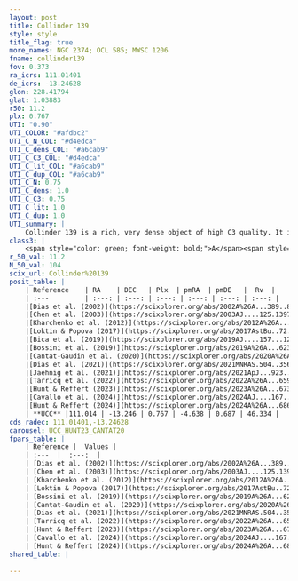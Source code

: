 ```yaml
---
layout: post
title: Collinder 139
style: style
title_flag: true
more_names: NGC 2374; OCL 585; MWSC 1206
fname: collinder139
fov: 0.373
ra_icrs: 111.01401
de_icrs: -13.24628
glon: 228.41794
glat: 1.03883
r50: 11.2
plx: 0.767
UTI: "0.90"
UTI_COLOR: "#afdbc2"
UTI_C_N_COL: "#d4edca"
UTI_C_dens_COL: "#a6cab9"
UTI_C_C3_COL: "#d4edca"
UTI_C_lit_COL: "#a6cab9"
UTI_C_dup_COL: "#a6cab9"
UTI_C_N: 0.75
UTI_C_dens: 1.0
UTI_C_C3: 0.75
UTI_C_lit: 1.0
UTI_C_dup: 1.0
UTI_summary: |
    Collinder 139 is a rich, very dense object of high C3 quality. It is very well-studied in the literature.
class3: |
    <span style="color: green; font-weight: bold;">A</span><span style="color: #FFC300; font-weight: bold;">B</span>
r_50_val: 11.2
N_50_val: 104
scix_url: Collinder%20139
posit_table: |
    | Reference    | RA    | DEC   | Plx  | pmRA  | pmDE   |  Rv  |
    | :---         | :---: | :---: | :---: | :---: | :---: | :---: |
    |[Dias et al. (2002)](https://scixplorer.org/abs/2002A%26A...389..871D) | 110.983 | -13.263 | -- | -1.78 | -0.76 | 29.25 |
    |[Chen et al. (2003)](https://scixplorer.org/abs/2003AJ....125.1397C) | 110.958 | -13.26 | -- | -4.65 | -1.1 | 27.2 |
    |[Kharchenko et al. (2012)](https://scixplorer.org/abs/2012A%26A...543A.156K) | 111.0 | -13.27 | -- | -3.4 | -0.66 | -- |
    |[Loktin & Popova (2017)](https://scixplorer.org/abs/2017AstBu..72..257L) | 110.985 | -13.262 | -- | -1.933 | -0.171 | 27.2 |
    |[Bica et al. (2019)](https://scixplorer.org/abs/2019AJ....157...12B) | 110.99 | -13.254 | -- | -- | -- | -- |
    |[Bossini et al. (2019)](https://scixplorer.org/abs/2019A%26A...623A.108B) | 111.016 | -13.235 | -- | -- | -- | -- |
    |[Cantat-Gaudin et al. (2020)](https://scixplorer.org/abs/2020A%26A...640A...1C) | 111.016 | -13.235 | 0.76 | -4.665 | 0.659 | -- |
    |[Dias et al. (2021)](https://scixplorer.org/abs/2021MNRAS.504..356D) | 111.0 | -13.236 | 0.753 | -4.687 | 0.656 | -- |
    |[Jaehnig et al. (2021)](https://scixplorer.org/abs/2021ApJ...923..129J) | 111.007 | -13.251 | 0.784 | -4.626 | 0.658 | -- |
    |[Tarricq et al. (2022)](https://scixplorer.org/abs/2022A%26A...659A..59T) | 111.031 | -13.236 | 0.765 | -4.628 | 0.695 | -- |
    |[Hunt & Reffert (2023)](https://scixplorer.org/abs/2023A%26A...673A.114H) | 111.026 | -13.268 | 0.759 | -4.629 | 0.685 | 46.397 |
    |[Cavallo et al. (2024)](https://scixplorer.org/abs/2024AJ....167...12C) | 111.011 | -13.258 | 0.765 | -- | -- | -- |
    |[Hunt & Reffert (2024)](https://scixplorer.org/abs/2024A%26A...686A..42H) | 111.026 | -13.268 | 0.759 | -4.629 | 0.685 | 46.397 |
    | **UCC** |111.014 | -13.246 | 0.767 | -4.638 | 0.687 | 46.334 | 
cds_radec: 111.01401,-13.24628
carousel: UCC_HUNT23_CANTAT20
fpars_table: |
    | Reference |  Values |
    | :---  |  :---:  |
    | [Dias et al. (2002)](https://scixplorer.org/abs/2002A%26A...389..871D) | `E(B-V)=0.09, Dist=1468.0, Age=8.463` |
    | [Chen et al. (2003)](https://scixplorer.org/abs/2003AJ....125.1397C) | `HDis=1468, Age=0.29` |
    | [Kharchenko et al. (2012)](https://scixplorer.org/abs/2012A%26A...543A.156K) | `e_bv=0.09, distance=1394, log_age=8.75` |
    | [Loktin & Popova (2017)](https://scixplorer.org/abs/2017AstBu..72..257L) | `E(B-V)=0.092, Dmod=10.912, logt=8.483` |
    | [Bossini et al. (2019)](https://scixplorer.org/abs/2019A%26A...623A.108B) | `AV=0.425, Dist=10.416, logA=8.586, Fe/H=0.0` |
    | [Cantat-Gaudin et al. (2020)](https://scixplorer.org/abs/2020A%26A...640A...1C) | `AVNN=0.34, DMNN=10.42, AgeNN=8.46` |
    | [Dias et al. (2021)](https://scixplorer.org/abs/2021MNRAS.504..356D) | `Av=0.534, Dist=1181, logage=8.549, [Fe/H]=0.041` |
    | [Tarricq et al. (2022)](https://scixplorer.org/abs/2022A%26A...659A..59T) | `Dist=1181, logAgeNN=8.49` |
    | [Hunt & Reffert (2023)](https://scixplorer.org/abs/2023A%26A...673A.114H) | `AV50=0.299, diffAV50=0.764, MOD50=10.424, logAge50=8.658` |
    | [Cavallo et al. (2024)](https://scixplorer.org/abs/2024AJ....167...12C) | `AV50=0.43, dMod50=10.58, logAge50=8.62, [Fe/H]50=0.44` |
    | [Hunt & Reffert (2024)](https://scixplorer.org/abs/2024A%26A...686A..42H) | `MassJ=438.005` |
shared_table: |
    
---
```

